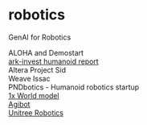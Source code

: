 # robotics
GenAI for Robotics

ALOHA and Demostart  
[ark-invest humanoid report](https://www.ark-invest.com/articles/analyst-research/how-ark-is-thinking-about-humanoid-robotics)  
Altera Project Sid  
Weave Issac  
PNDbotics - Humanoid robotics startup   
[1x World model](https://www.1x.tech/discover/1x-world-model)  
[Agibot](https://www.agibot.com/)  
[Unitree Robotics](https://www.unitree.com/)
